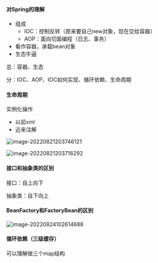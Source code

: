 #### 对Spring的理解

- 组成
  - IOC：控制反转（原来要自己new对象，现在交给容器）
  - AOP：面向切面编程（日志、事务）
- 看作容器，承载bean对象
- 生态牛逼

总：容器、生态

分：IOC、AOP、IOC如何实现、循环依赖、生命周期

#### 生命周期

实例化操作

- 以前xml
- 近来注解

![image-20220821203746121](http://rgwngkfs9.hn-bkt.clouddn.com/image-20220821203746121.png)



![image-20220821203716292](http://rgwngkfs9.hn-bkt.clouddn.com/image-20220821203716292.png)

#### 接口和抽象类的区别

接口：自上向下

抽象类：自下向上

#### BeanFactory和FactoryBean的区别

![image-20220824102614688](http://rgwngkfs9.hn-bkt.clouddn.com/image-20220824102614688.png)

#### 循环依赖（三级缓存）

可以理解做三个map结构